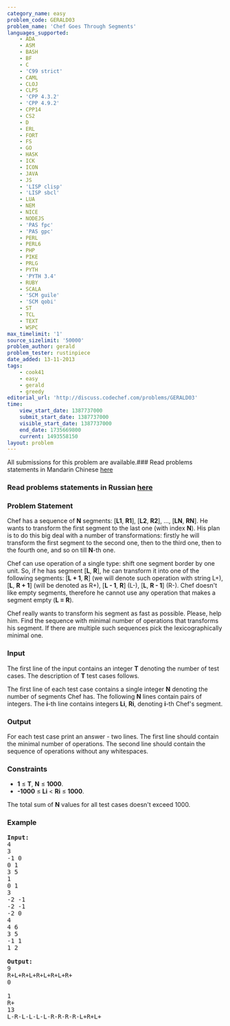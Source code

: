 ```yaml
---
category_name: easy
problem_code: GERALD03
problem_name: 'Chef Goes Through Segments'
languages_supported:
    - ADA
    - ASM
    - BASH
    - BF
    - C
    - 'C99 strict'
    - CAML
    - CLOJ
    - CLPS
    - 'CPP 4.3.2'
    - 'CPP 4.9.2'
    - CPP14
    - CS2
    - D
    - ERL
    - FORT
    - FS
    - GO
    - HASK
    - ICK
    - ICON
    - JAVA
    - JS
    - 'LISP clisp'
    - 'LISP sbcl'
    - LUA
    - NEM
    - NICE
    - NODEJS
    - 'PAS fpc'
    - 'PAS gpc'
    - PERL
    - PERL6
    - PHP
    - PIKE
    - PRLG
    - PYTH
    - 'PYTH 3.4'
    - RUBY
    - SCALA
    - 'SCM guile'
    - 'SCM qobi'
    - ST
    - TCL
    - TEXT
    - WSPC
max_timelimit: '1'
source_sizelimit: '50000'
problem_author: gerald
problem_tester: rustinpiece
date_added: 13-11-2013
tags:
    - cook41
    - easy
    - gerald
    - greedy
editorial_url: 'http://discuss.codechef.com/problems/GERALD03'
time:
    view_start_date: 1387737000
    submit_start_date: 1387737000
    visible_start_date: 1387737000
    end_date: 1735669800
    current: 1493558150
layout: problem
---
```

All submissions for this problem are available.###  Read problems statements in Mandarin Chinese [here](http://www.codechef.com/download/translated/COOK41/mandarin/GERALD03.pdf)

###  Read problems statements in Russian [here](http://www.codechef.com/download/translated/COOK41/russian/GERALD03.docx)

### Problem Statement

Chef has a sequence of **N** segments: \[**L1**, **R1**\], \[**L2**, **R2**\], ..., \[**LN**, **RN**\]. He wants to transform the first segment to the last one (with index **N**). His plan is to do this big deal with a number of transformations: firstly he will transform
the first segment to the second one, then to the third one, then to the fourth one, and so on till **N**-th one.

Chef can use operation of a single type: shift one segment border by one unit. So, if he has segment \[**L**, **R**\], he can transform it into one of the following segments: \[**L + 1**, **R**\] (we will denote such operation with string L+), \[**L**, **R + 1**\] (will be denoted as R+), \[**L - 1**, **R**\] (L-), \[**L**, **R - 1**\] (R-). Chef doesn't like empty segments, therefore he cannot use any operation that makes a segment empty (**L = R**).

Chef really wants to transform his segment as fast as possible. Please, help him. Find the sequence with minimal number of operations that transforms his segment. If there are multiple such sequences pick the lexicographically minimal one.

### Input

The first line of the input contains an integer **T** denoting the number of test cases. The description of **T** test cases follows. 

The first line of each test case contains a single integer **N** denoting the number of segments Chef has. 
The following **N** lines contain pairs of integers. The **i**-th line contains integers **Li**, **Ri**, denoting **i**-th Chef's segment.

### Output

For each test case print an answer - two lines. The first line should contain the minimal number of operations. The second line should contain the sequence of operations
without any whitespaces.

### Constraints

- **1** ≤ **T**, **N** ≤ **1000**.
- **-1000** ≤ **Li** < **Ri** ≤ **1000**.

The total sum of **N** values for all test cases doesn't exceed 1000.

### Example

<pre><b>Input:</b>
4
3
-1 0
0 1
3 5
1
0 1
3
-2 -1
-2 -1
-2 0
4
4 6
3 5
-1 1
1 2

<b>Output:</b>
9
R+L+R+L+R+L+R+L+R+
0

1
R+
13
L-R-L-L-L-L-R-R-R-R-L+R+L+
</pre>